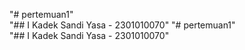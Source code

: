"# pertemuan1"  
"## I Kadek Sandi Yasa - 2301010070" 
"# pertemuan1"  
"## I Kadek Sandi Yasa - 2301010070" 
